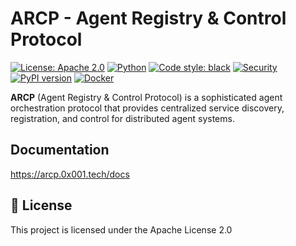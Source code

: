 # ARCP - Agent Registry & Control Protocol

[![License: Apache 2.0](https://img.shields.io/badge/License-Apache%202.0-blue.svg)](./LICENSE)
[![Python](https://img.shields.io/badge/python-3.11+-blue.svg)](https://www.python.org/downloads/)
[![Code style: black](https://img.shields.io/badge/code%20style-black-000000.svg)](https://github.com/psf/black)
[![Security](https://img.shields.io/badge/security+-brightgreen.svg)](#security)
[![PyPI version](https://badge.fury.io/py/arcp-py.svg)](https://badge.fury.io/py/arcp-py)
[![Docker](https://img.shields.io/badge/Docker-Ready-blue.svg)](https://www.docker.com/)

**ARCP** (Agent Registry & Control Protocol) is a sophisticated agent orchestration protocol that provides centralized service discovery, registration, and control for distributed agent systems.

## Documentation

https://arcp.0x001.tech/docs

## 📄 License

This project is licensed under the Apache License 2.0

